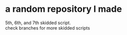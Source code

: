 # a random repository I made
5th, 6th, and 7th skidded script.<br/>
check branches for more skidded scripts
